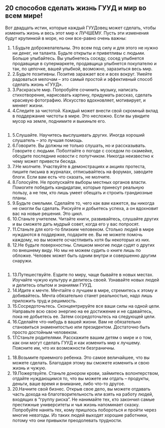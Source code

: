<div class="row">
  <div class="col">
    <div class="about__heading heading heading--h3 heading--orange pb-xl-3">
      <h2>20 способов сделать жизнь ГУУД и мир во всем мире!</h2>
    </div>
    <div class="subheading">Вот двадцать истин, которые каждый ГУУДовец может сделать, чтобы изменить жизнь и весь этот
      мир к ЛУЧШЕМУ. Пусть эти изменения будут крупинкой в море, но они все-равно очень важны:
    </div>
  </div>
  </div>
  <div class="row">
  <div class="about__col col-12 col-sm-6 col-lg-6 col-xl-3">
    <ol class="list list--circle">
      <li class="list__item list__item--circle"><span class="list__count">1.</span>Будьте доброжелательны. Это всем под
        силу и для этого не нужно ни денег, ни таланта. Будьте открыты и приветливы с людьми. Больше улыбайтесь. Вы
        улыбнетесь соседу, сосед улыбнется продавщице в супермаркете, продавщица улыбнется покупателю и так, по цепочке,
        вашей улыбкой, возможно, заразиться весь мир.
      </li>
      <li class="list__item list__item--circle"><span class="list__count">2.</span>Будьте позитивны. Позитив заражает все
        и всех вокруг. Умейте радоваться мелочам – это самый простой и эффективный способ сделать жизнь «ГУУД».
      </li>
      <li class="list__item list__item--circle"><span class="list__count">3.</span>Раскрасьте мир. Попробуйте сочинить
        музыку, написать стихотворение, нарисовать картину, придумать рассказ, сделать красивую фотографию. Искусство
        вдохновляет, мотивирует, и меняет жизни.
      </li>
      <li class="list__item list__item--circle"><span class="list__count">4.</span>Следите за чистотой. Каждый может
        внести свой скромный вклад в поддержание чистоты в мире. Это несложно. Если вы увидите мусор на земле, поднимите и
        выкиньте его.
      </li>
    </ol>
    <div class="about__figure about__figure--padding-top">
      <img src="static/img/article/brand/brand__pic3.jpg" alt="" class="about__img">
    </div>
  </div>
  <div class="about__col col-12 col-sm-6 col-lg-6 col-xl-3">
    <ol class="list list--circle">
      <li class="list__item list__item--circle"><span class="list__count">5.</span>Слушайте. Научитесь выслушивать других.
        Иногда хороший слушатель – это лучшая помощь.
      </li>
      <li class="list__item list__item--circle"><span class="list__count">6.</span>Говорите. Вы должны не только слушать,
        но и рассказывать. Говорите с людьми. Поболтайте о погоде с соседом по скамейке, обсудите последние новости с
        попутчиком. Никогда неизвестно к чему может привести беседа.
      </li>
      <li class="list__item list__item--circle"><span class="list__count">7.</span>Не молчите. Участвуйте в демонстрациях
        и акциях протеста, пишите письма в журналах, отписывайтесь на форумах, заводите блоги. Если вам есть что сказать,
        не молчите.
      </li>
      <li class="list__item list__item--circle"><span class="list__count">8.</span>Голосуйте. Не пропускайте выборы
        местных органов власти. Помогите победить кандидатам, которые принесут реальную пользу, а не тем, кто лишь умеет
        обещать и строить грандиозные планы.
      </li>
      <li class="list__item list__item--circle"><span class="list__count">9.</span>Будьте смелыми. Сделайте то, чего как
        вам кажется, вы никогда не смогли бы сделать. Рискуйте и добьетесь успеха, а он вдохновит вас на новые решения.
        Это цикл.
      </li>
      <li class="list__item list__item--circle"><span class="list__count">10.</span>Станьте учителем. Читайте книги,
        развивайтесь, слушайте других и вы сможете дать мудрый совет, когда его у вас попросят.
      </li>
      <li class="list__item list__item--circle"><span class="list__count">11.</span>Станьте для кого-то близким человеком.
        Столько людей в мире нуждаются в поддержке, подарите ее. Вы не можете помочь каждому, но вы можете осчастливить
        хотя бы некоторых из них.
      </li>
      <li class="list__item list__item--circle"><span class="list__count">12.</span>Не будьте поверхностны. Слишком многие
        люди судят о других по внешнему виду. Но мы не можем судить о книге лишь по обложке. Человек может быть одним
        внутри и совершенно другим снаружи.
      </li>
    </ol>
  </div>
  <div class="about__col col-12 col-sm-12 col-lg-12 col-xl-6">
    <div class="row">
      <div class="col">
        <div class="about__figure about__figure--padding-bottom">
          <img src="static/img/article/brand/brand__pic4.jpg" alt="" class="about__img">
        </div>
      </div>
    </div>
    <div class="row">
      <div class="col-12 col-sm-6">
        <ol class="list list--circle">
          <li class="list__item list__item--circle"><span class="list__count">13.</span>Путешествуйте. Ездите по миру,
            чаще бывайте в новых местах. Изучайте чужую культуру и делитесь своей. Узнавайте новых людей и делитесь опытом
            и знаниями ГУУД.
          </li>
          <li class="list__item list__item--circle"><span class="list__count">14.</span>Идите к мечте. Мечтайте о лучшем в
            мире, стремитесь к этому и добивайтесь. Мечта обязательно станет реальностью, надо лишь приложить труд и
            решимость.
          </li>
          <li class="list__item list__item--circle"><span class="list__count">15.</span>Сосредоточьтесь. Сконцентрируйте
            все ваши силы на одной цели. Направьте всю свою энергию на ее достижение и не сдавайтесь, пока не добьетесь
            ее. Затем сосредоточьтесь на следующей цели.
          </li>
          <li class="list__item list__item--circle"><span class="list__count">16.</span>Сделайте что-нибудь в вашей жизни.
            Вам не обязательно становиться знаменитостью
            или президентом. Достаточно быть просто достойным человеком.
          </li>
          <li class="list__item list__item--circle"><span class="list__count">17.</span>Станьте родителями. Расскажите
            вашим детям о мире и о том, как они могут сделать ГУУД и как изменить мир к лучшему. Поясните им, что их
            возможности безграничны.
          </li>
        </ol>
      </div>
      <div class="col-12 col-sm-6">
        <ol class="list list--circle">
          <li class="list__item list__item--circle"><span class="list__count">18.</span>Возьмите приемного ребенка. Это
            самое величайшее, что вы можете сделать. Благодаря этому вы сможете изменить и свою жизнь и чужую.
          </li>
          <li class="list__item list__item--circle"><span class="list__count">19.</span>Пожертвуйте. Станьте донором
            крови, займитесь волонтерством, отдайте нуждающимся то, что вы можете им отдать – продукты, деньги, ваше время
            и внимание, либо что-то другое.
          </li>
          <li class="list__item list__item--circle"><span class="list__count">20.</span>Начните свой бизнес. Открыв свое
            дело, вы можете отдавать часть дохода на благотворительность или взять на работу людей, входящих в “группу
            риска”. Не нанимайте тех, кто закончил самые престижные университеты и чья жизнь напоминает сказку. Попробуйте
            нанять тех, кому пришлось побороться и пройти через многие невзгоды. Из таких людей выходят хорошие работники,
            потому что они привыкли преодолевать трудности.
          </li>
        </ol>
      </div>
    </div>
  </div>
</div>
